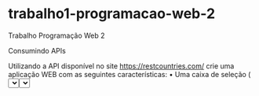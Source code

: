 # trabalho1-programacao-web-2
Trabalho Programação Web 2

Consumindo APIs

Utilizando a API disponível no site https://restcountries.com/ crie uma aplicação WEB com as
seguintes características:
• Uma caixa de seleção (<select>) contendo uma lista de nomes de todos os países que a
API disponibiliza.
• Ao selecionar um país na lista, exibir na mesma página as seguintes informações:
bandeira, nome, capital, continente, população, área, moedas e idiomas.
• Exiba também os países que fazem fronteira com o país escolhido. Ao clicar em destes
países, carregue-o também no <select>.
• Crie um visual adequado para exibir as informações.
• Ao selecionar um país, solicite à API somente as informações deste país, não busque
sempre informações de todos os países, economize tráfego!